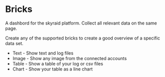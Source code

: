 # Bricks
A dashbord for the skyraid platform.
Collect all relevant data on the same page.

Create any of the supported bricks to create a good overview of a specific data set.
* Text  - Show text and log files
* Image - Show any image from the connected accounts
* Table - Show a table of your log or csv files
* Chart - Show your table as a line chart
